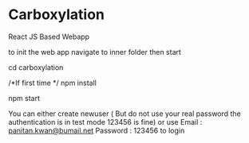 # Carboxylation

React JS Based Webapp 

to init the web app navigate to inner folder then start 

cd carboxylation 

/*If first time */ npm install

npm start 

You can either create newuser ( But do not use your real password the authentication is in test mode 123456 is fine)
or use 
Email : panitan.kwan@bumail.net
Password : 123456 
to login
